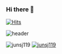 ### Hi there 👋

[![Hits](https://hits.seeyoufarm.com/api/count/incr/badge.svg?url=https%3A%2F%2Fgithub.com%2Fjunsj119&count_bg=%2379C83D&title_bg=%23555555&icon=&icon_color=%23E7E7E7&title=hits&edge_flat=false)](https://hits.seeyoufarm.com)

<!-- <h3 align="center">🏅Tech Stack🏅<h3>
  <p align="center">
<img src="https://img.shields.io/badge/Java-007396?style=flat-square&logo=Java&logoColor=white"/></a>
<img src="https://img.shields.io/badge/C-007396?style=flat-square&logo=Java&logoColor=white"/></a>
<img src="https://img.shields.io/badge/C++-007396?style=flat-square&logo=Java&logoColor=white"/></a>
<img src="https://img.shields.io/badge/C-Sharp-007396?style=flat-square&logo=Java&logoColor=white"/></a>
<img src="https://img.shields.io/badge/JavaScript-007396?style=flat-square&logo=Java&logoColor=white"/></a>
<img src="https://img.shields.io/badge/Java-007396?style=flat-square&logo=Java&logoColor=white"/></a>
<img src="https://img.shields.io/badge/Java-007396?style=flat-square&logo=Java&logoColor=white"/></a>
<img src="https://img.shields.io/badge/Java-007396?style=flat-square&logo=Java&logoColor=white"/></a>
  </p> -->
  
![header](https://capsule-render.vercel.app/api?type=waving&color=auto&height250&section=header&text=SY%20CodeWorld.👑&fontSize=50)

![junsj119](https://github-readme-stats.vercel.app/api?username=junsj119&show_icons=true)
[![junsj119](https://github-readme-stats.vercel.app/api/top-langs/?username=junsj119&show_icons=true&hide_border=true&title_color=004386&icon_color=004386&layout=compact)](https://github.com/junsj119)
